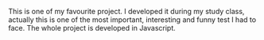 This is one of my favourite project.
I developed it during my study class, actually this is one of the most important, interesting and funny test I had to face.
The whole project is developed in Javascript.

